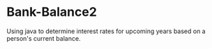 # Bank-Balance2
Using java to determine interest rates for upcoming years based on a person's current balance.
